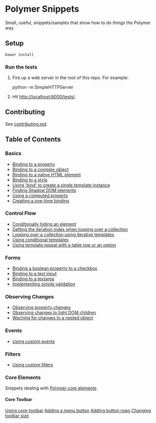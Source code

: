 # Polymer Snippets

Small, useful, snippets/samples that show how to do things the Polymer way.

## Setup

    bower install

### Run the tests

1. Fire up a web server in the root of this repo. For example:

    python -m SimpleHTTPServer

2. Hit [http://localhost:8000/tests/](http://localhost:8000/tests/).

## Contributing

See [contributing.md](contributing.md).

## Table of Contents

### Basics

- [Binding to a property](snippets/basics/binding-to-a-property.html)
- [Binding to a complex object](snippets/basics/binding-to-a-complex-object.html)
- [Binding to a native HTML element](snippets/basics/binding-to-a-native-html-element.html)
- [Binding to a style](snippets/basics/binding-to-a-style.html)
- [Using 'bind' to create a single template instance](snippets/basics/using-bind-to-create-a-single-template-instance.html)
- [Finding Shadow DOM elements](snippets/basics/finding-shadow-dom-elements.html)
- [Using a computed property](snippets/basics/using-a-computed-property.html)
- [Creating a one-time binding](snippets/basics/creating-a-one-time-binding.html)

### Control Flow

- [Conditionally hiding an element](snippets/control-flow/conditionally-hiding-an-element.html)
- [Getting the iteration index when looping over a collection](snippets/control-flow/getting-the-iteration-index-when-looping-over-a-collection.html)
- [Looping over a collection using iterative templates](snippets/control-flow/looping-over-a-collection-using-iterative-templates.html)
- [Using conditional templates](snippets/control-flow/using-conditional-templates.html)
- [Using template repeat with a table row or an option](snippets/control-flow/using-template-repeat-with-a-tr-or-an-option.html)

### Forms

- [Binding a boolean property to a checkbox](snippets/forms/binding-a-boolean-property-to-a-checkbox.html)
- [Binding to a text input](snippets/forms/binding-to-a-text-input.html)
- [Binding to a textarea](snippets/forms/binding-to-a-textarea.html)
- [Implementing simple validation](snippets/forms/implementing-simple-validation.html)

### Observing Changes

- [Observing property changes](snippets/observing-changes/observing-property-changes.html)
- [Observing changes to light DOM children](snippets/observing-changes/observing-changes-to-light-dom-children.html)
- [Waching for changes to a nested object](snippets/observing-changes/watching-for-changes-to-a-nested-object.html)

### Events

- [Using custom events](snippets/events/using-custom-events.html)

### Filters

- [Using custom filters](snippets/filters/using-custom-filters.html)

### Core Elements

Snippets dealing with
[Polymer core elements](http://www.polymer-project.org/docs/elements/core-elements.html).

#### Core Toolbar

[Using core-toolbar](snippets/core-elements/core-toolbar/using-core-toolbar.html)
[Adding a menu button](snippets/core-elements/core-toolbar/adding-a-menu-button.html)
[Adding button rows](snippets/core-elements/core-toolbar/adding-button-rows.html)
[Changing toolbar size](snippets/core-elements/core-toolbar/changing-toolbar-size.html)

